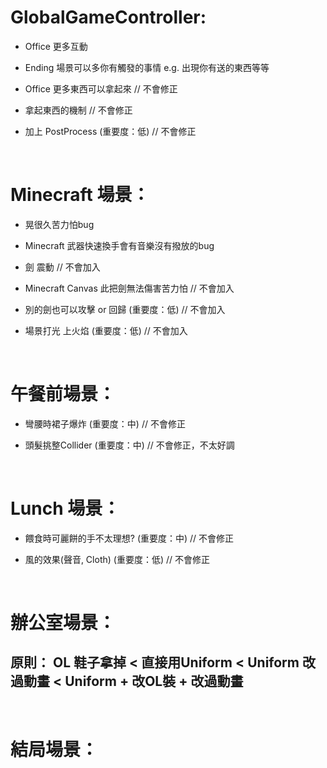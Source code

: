 # GlobalGameController:

* Office 更多互動

* Ending 場景可以多你有觸發的事情 e.g. 出現你有送的東西等等

* Office 更多東西可以拿起來 // 不會修正

* 拿起東西的機制 // 不會修正

* 加上 PostProcess (重要度：低) // 不會修正

<br />

# Minecraft 場景：

* 晃很久苦力怕bug

* Minecraft 武器快速換手會有音樂沒有撥放的bug

* 劍 震動 // 不會加入

* Minecraft Canvas 此把劍無法傷害苦力怕 // 不會加入
    
* 別的劍也可以攻擊 or 回歸 (重要度：低) // 不會加入

* 場景打光 上火焰 (重要度：低) // 不會加入

<br />

# 午餐前場景：

* 彎腰時裙子爆炸 (重要度：中) // 不會修正
 
* 頭髮挑整Collider (重要度：中) // 不會修正，不太好調

<br />

# Lunch 場景：

* 餵食時可麗餅的手不太理想? (重要度：中) // 不會修正
 
* 風的效果(聲音, Cloth) (重要度：低) // 不會修正

<br />

# 辦公室場景：

## 原則： OL 鞋子拿掉 < 直接用Uniform < Uniform 改過動畫 < Uniform + 改OL裝 + 改過動畫


<br />

# 結局場景：